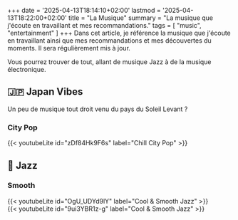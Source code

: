 +++
date = '2025-04-13T18:14:10+02:00'
lastmod = '2025-04-13T18:22:00+02:00'
title = "La Musique"
summary = "La musique que j'écoute en travaillant et mes recommandations."
tags = [ "music", "entertainment" ]
+++
Dans cet article, je référence la musique que j'écoute en travaillant ainsi que mes recommandations et mes découvertes du moments. Il sera régulièrement mis à jour. 

Vous pourrez trouver de tout, allant de musique Jazz à de la musique électronique.

## :jp: Japan Vibes

Un peu de musique tout droit venu du pays du Soleil Levant ?

### City Pop

{{< youtubeLite id="zDf84Hk9F6s" label="Chill City Pop" >}}

## :saxophone: Jazz

### Smooth

{{< youtubeLite id="OgU_UDYd9lY" label="Cool & Smooth Jazz" >}}
<br>
{{< youtubeLite id="9ui3YBR1z-g" label="Cool & Smooth Jazz" >}}
